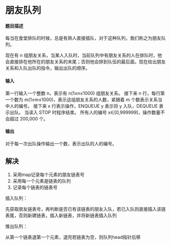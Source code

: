 # 朋友队列

#### 题目描述
每当在食堂排队的时候，总是有熟人直接插队，对于这种队列，我们称之为朋友队列。

现在有 n 组朋友关系，当某人入队时，当前队列中有朋友关系的人在排队时，他会直接排在他所在的朋友关系的末尾；否则他会排到队伍的最后面。现在给出朋友关系和入队出队的指令，输出出队的顺序。

#### 输入
第一行输入一个整数 n，表示有 n(1≤n≤1000) 组朋友关系。
接下来 n 行，每行第一个数为 m(1≤m≤1000)，表示这组朋友关系的人数，紧跟着 m 个数表示关系当中人的编号。
接下来 x 行表示操作，ENQUEUE y 表示将 y 入队，DEQUEUE 表示出队。
当读入 STOP 时程序结束。
所有人的编号 x∈[0,999999]，操作数量不会超过 200,000 个。

#### 输出
对于每一次出队操作输出一个数，表示出队的人的编号。

## 解决

1. 采用map记录每个元素的朋友链表号
2. 采用每一个元素是链表的队列
3. 记录每个链表的链表号

插入队列：

​	先获取朋友链表号，再判断是否已有该链表的朋友入队，若已入队则直接插入该链表尾，否则新建链表，插入新链表，并将新链表插入队列



推出队列：

从第一个链表退第一个元素，退完若链表为空，则队列head指针后移